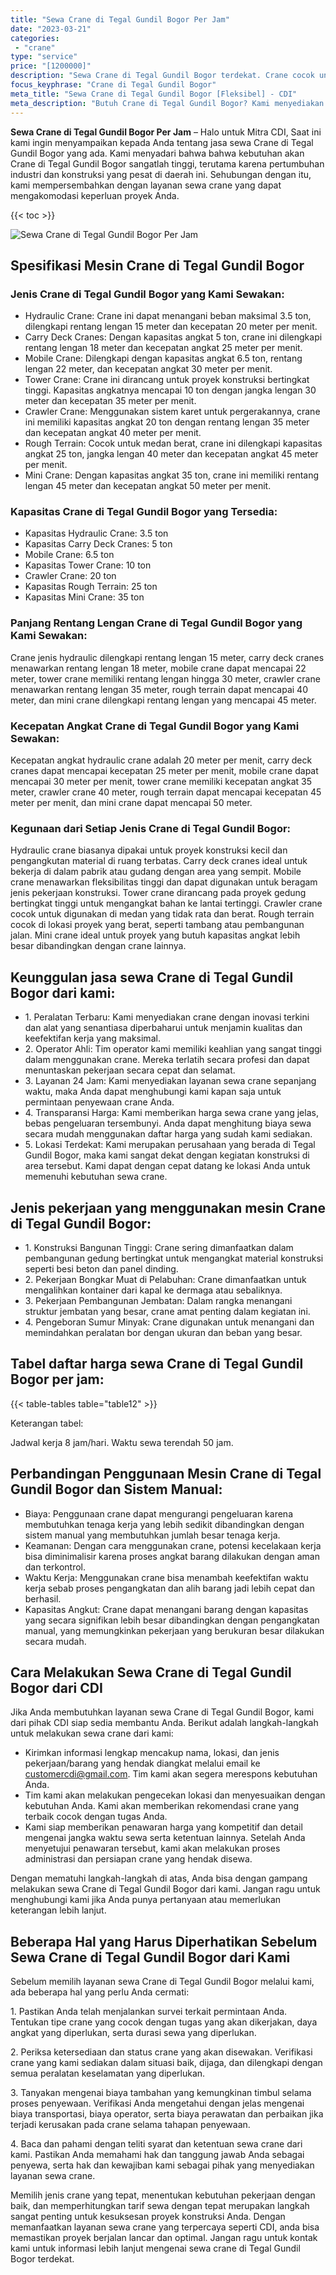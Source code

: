 ```yaml
---
title: "Sewa Crane di Tegal Gundil Bogor Per Jam"
date: "2023-03-21"
categories:
 - "crane"
type: "service"
price: "[1200000]"
description: "Sewa Crane di Tegal Gundil Bogor terdekat. Crane cocok untuk mendukung proyek sebagai alat bantu yang optimal. Hubungi kami untuk info lengkap."
focus_keyphrase: "Crane di Tegal Gundil Bogor"
meta_title: "Sewa Crane di Tegal Gundil Bogor [Fleksibel] - CDI"
meta_description: "Butuh Crane di Tegal Gundil Bogor? Kami menyediakan Crane berkualitas untuk pengangkatan berat. Segera konsultasi gratis."
---
```


**Sewa Crane di Tegal Gundil Bogor Per Jam** – Halo untuk Mitra CDI, Saat ini kami ingin menyampaikan kepada Anda tentang jasa sewa Crane di Tegal Gundil Bogor yang ada. Kami menyadari bahwa bahwa kebutuhan akan Crane di Tegal Gundil Bogor sangatlah tinggi, terutama karena pertumbuhan industri dan konstruksi yang pesat di daerah ini. Sehubungan dengan itu, kami mempersembahkan dengan layanan sewa crane yang dapat mengakomodasi keperluan proyek Anda.

{{< toc >}}

![Sewa Crane di Tegal Gundil Bogor Per Jam](/images/crane/crane-14.jpg)

## Spesifikasi Mesin Crane di Tegal Gundil Bogor

### Jenis Crane di Tegal Gundil Bogor yang Kami Sewakan:

*   Hydraulic Crane: Crane ini dapat menangani beban maksimal 3.5 ton, dilengkapi rentang lengan 15 meter dan kecepatan 20 meter per menit.
*   Carry Deck Cranes: Dengan kapasitas angkat 5 ton, crane ini dilengkapi rentang lengan 18 meter dan kecepatan angkat 25 meter per menit.
*   Mobile Crane: Dilengkapi dengan kapasitas angkat 6.5 ton, rentang lengan 22 meter, dan kecepatan angkat 30 meter per menit.
*   Tower Crane: Crane ini dirancang untuk proyek konstruksi bertingkat tinggi. Kapasitas angkatnya mencapai 10 ton dengan jangka lengan 30 meter dan kecepatan 35 meter per menit.
*   Crawler Crane: Menggunakan sistem karet untuk pergerakannya, crane ini memiliki kapasitas angkat 20 ton dengan rentang lengan 35 meter dan kecepatan angkat 40 meter per menit.
*   Rough Terrain: Cocok untuk medan berat, crane ini dilengkapi kapasitas angkat 25 ton, jangka lengan 40 meter dan kecepatan angkat 45 meter per menit.
*   Mini Crane: Dengan kapasitas angkat 35 ton, crane ini memiliki rentang lengan 45 meter dan kecepatan angkat 50 meter per menit.

### Kapasitas Crane di Tegal Gundil Bogor yang Tersedia:

*   Kapasitas Hydraulic Crane: 3.5 ton
*   Kapasitas Carry Deck Cranes: 5 ton
*   Mobile Crane: 6.5 ton
*   Kapasitas Tower Crane: 10 ton
*   Crawler Crane: 20 ton
*   Kapasitas Rough Terrain: 25 ton
*   Kapasitas Mini Crane: 35 ton

### Panjang Rentang Lengan Crane di Tegal Gundil Bogor yang Kami Sewakan:

Crane jenis hydraulic dilengkapi rentang lengan 15 meter, carry deck cranes menawarkan rentang lengan 18 meter, mobile crane dapat mencapai 22 meter, tower crane memiliki rentang lengan hingga 30 meter, crawler crane menawarkan rentang lengan 35 meter, rough terrain dapat mencapai 40 meter, dan mini crane dilengkapi rentang lengan yang mencapai 45 meter.

### Kecepatan Angkat Crane di Tegal Gundil Bogor yang Kami Sewakan:

Kecepatan angkat hydraulic crane adalah 20 meter per menit, carry deck cranes dapat mencapai kecepatan 25 meter per menit, mobile crane dapat mencapai 30 meter per menit, tower crane memiliki kecepatan angkat 35 meter, crawler crane 40 meter, rough terrain dapat mencapai kecepatan 45 meter per menit, dan mini crane dapat mencapai 50 meter.

### Kegunaan dari Setiap Jenis Crane di Tegal Gundil Bogor:

Hydraulic crane biasanya dipakai untuk proyek konstruksi kecil dan pengangkutan material di ruang terbatas. Carry deck cranes ideal untuk bekerja di dalam pabrik atau gudang dengan area yang sempit. Mobile crane menawarkan fleksibilitas tinggi dan dapat digunakan untuk beragam jenis pekerjaan konstruksi. Tower crane dirancang pada proyek gedung bertingkat tinggi untuk mengangkat bahan ke lantai tertinggi. Crawler crane cocok untuk digunakan di medan yang tidak rata dan berat. Rough terrain cocok di lokasi proyek yang berat, seperti tambang atau pembangunan jalan. Mini crane ideal untuk proyek yang butuh kapasitas angkat lebih besar dibandingkan dengan crane lainnya.

## Keunggulan jasa sewa Crane di Tegal Gundil Bogor dari kami:

*   1\. Peralatan Terbaru: Kami menyediakan crane dengan inovasi terkini dan alat yang senantiasa diperbaharui untuk menjamin kualitas dan keefektifan kerja yang maksimal.
*   2\. Operator Ahli: Tim operator kami memiliki keahlian yang sangat tinggi dalam menggunakan crane. Mereka terlatih secara profesi dan dapat menuntaskan pekerjaan secara cepat dan selamat.
*   3\. Layanan 24 Jam: Kami menyediakan layanan sewa crane sepanjang waktu, maka Anda dapat menghubungi kami kapan saja untuk permintaan penyewaan crane Anda.
*   4\. Transparansi Harga: Kami memberikan harga sewa crane yang jelas, bebas pengeluaran tersembunyi. Anda dapat menghitung biaya sewa secara mudah menggunakan daftar harga yang sudah kami sediakan.
*   5\. Lokasi Terdekat: Kami merupakan perusahaan yang berada di Tegal Gundil Bogor, maka kami sangat dekat dengan kegiatan konstruksi di area tersebut. Kami dapat dengan cepat datang ke lokasi Anda untuk memenuhi kebutuhan sewa crane.

## Jenis pekerjaan yang menggunakan mesin Crane di Tegal Gundil Bogor:

*   1\. Konstruksi Bangunan Tinggi: Crane sering dimanfaatkan dalam pembangunan gedung bertingkat untuk mengangkat material konstruksi seperti besi beton dan panel dinding.
*   2\. Pekerjaan Bongkar Muat di Pelabuhan: Crane dimanfaatkan untuk mengalihkan kontainer dari kapal ke dermaga atau sebaliknya.
*   3\. Pekerjaan Pembangunan Jembatan: Dalam rangka menangani struktur jembatan yang besar, crane amat penting dalam kegiatan ini.
*   4\. Pengeboran Sumur Minyak: Crane digunakan untuk menangani dan memindahkan peralatan bor dengan ukuran dan beban yang besar.

## Tabel daftar harga sewa Crane di Tegal Gundil Bogor per jam:

{{< table-tables table="table12" >}}

Keterangan tabel:

Jadwal kerja 8 jam/hari. Waktu sewa terendah 50 jam.

## Perbandingan Penggunaan Mesin Crane di Tegal Gundil Bogor dan Sistem Manual:

*   Biaya: Penggunaan crane dapat mengurangi pengeluaran karena membutuhkan tenaga kerja yang lebih sedikit dibandingkan dengan sistem manual yang membutuhkan jumlah besar tenaga kerja.
*   Keamanan: Dengan cara menggunakan crane, potensi kecelakaan kerja bisa diminimalisir karena proses angkat barang dilakukan dengan aman dan terkontrol.
*   Waktu Kerja: Menggunakan crane bisa menambah keefektifan waktu kerja sebab proses pengangkatan dan alih barang jadi lebih cepat dan berhasil.
*   Kapasitas Angkut: Crane dapat menangani barang dengan kapasitas yang secara signifikan lebih besar dibandingkan dengan pengangkatan manual, yang memungkinkan pekerjaan yang berukuran besar dilakukan secara mudah.

## Cara Melakukan Sewa Crane di Tegal Gundil Bogor dari CDI

Jika Anda membutuhkan layanan sewa Crane di Tegal Gundil Bogor, kami dari pihak CDI siap sedia membantu Anda. Berikut adalah langkah-langkah untuk melakukan sewa crane dari kami:

*   Kirimkan informasi lengkap mencakup nama, lokasi, dan jenis pekerjaan/barang yang hendak diangkat melalui email ke customercdi@gmail.com. Tim kami akan segera merespons kebutuhan Anda.
*   Tim kami akan melakukan pengecekan lokasi dan menyesuaikan dengan kebutuhan Anda. Kami akan memberikan rekomendasi crane yang terbaik cocok dengan tugas Anda.
*   Kami siap memberikan penawaran harga yang kompetitif dan detail mengenai jangka waktu sewa serta ketentuan lainnya. Setelah Anda menyetujui penawaran tersebut, kami akan melakukan proses administrasi dan persiapan crane yang hendak disewa.

Dengan mematuhi langkah-langkah di atas, Anda bisa dengan gampang melakukan sewa Crane di Tegal Gundil Bogor dari kami. Jangan ragu untuk menghubungi kami jika Anda punya pertanyaan atau memerlukan keterangan lebih lanjut.

## Beberapa Hal yang Harus Diperhatikan Sebelum Sewa Crane di Tegal Gundil Bogor dari Kami

Sebelum memilih layanan sewa Crane di Tegal Gundil Bogor melalui kami, ada beberapa hal yang perlu Anda cermati:

1\.  Pastikan Anda telah menjalankan survei terkait permintaan Anda. Tentukan tipe crane yang cocok dengan tugas yang akan dikerjakan, daya angkat yang diperlukan, serta durasi sewa yang diperlukan.

2\.  Periksa ketersediaan dan status crane yang akan disewakan. Verifikasi crane yang kami sediakan dalam situasi baik, dijaga, dan dilengkapi dengan semua peralatan keselamatan yang diperlukan.

3\.  Tanyakan mengenai biaya tambahan yang kemungkinan timbul selama proses penyewaan. Verifikasi Anda mengetahui dengan jelas mengenai biaya transportasi, biaya operator, serta biaya perawatan dan perbaikan jika terjadi kerusakan pada crane selama tahapan penyewaan.

4\.  Baca dan pahami dengan teliti syarat dan ketentuan sewa crane dari kami. Pastikan Anda memahami hak dan tanggung jawab Anda sebagai penyewa, serta hak dan kewajiban kami sebagai pihak yang menyediakan layanan sewa crane.

Memilih jenis crane yang tepat, menentukan kebutuhan pekerjaan dengan baik, dan memperhitungkan tarif sewa dengan tepat merupakan langkah sangat penting untuk kesuksesan proyek konstruksi Anda. Dengan memanfaatkan layanan sewa crane yang terpercaya seperti CDI, anda bisa memastikan proyek berjalan lancar dan optimal. Jangan ragu untuk kontak kami untuk informasi lebih lanjut mengenai sewa crane di Tegal Gundil Bogor terdekat.